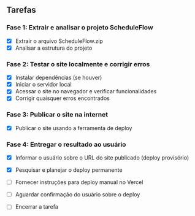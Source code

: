 ## Tarefas

### Fase 1: Extrair e analisar o projeto ScheduleFlow
- [x] Extrair o arquivo ScheduleFlow.zip
- [x] Analisar a estrutura do projeto

### Fase 2: Testar o site localmente e corrigir erros
- [x] Instalar dependências (se houver)
- [x] Iniciar o servidor local
- [x] Acessar o site no navegador e verificar funcionalidades
- [x] Corrigir quaisquer erros encontrados

### Fase 3: Publicar o site na internet
- [x] Publicar o site usando a ferramenta de deploy

### Fase 4: Entregar o resultado ao usuário
- [x] Informar o usuário sobre o URL do site publicado (deploy provisório)
- [x] Pesquisar e planejar o deploy permanente
- [ ] Fornecer instruções para deploy manual no Vercel
- [ ] Aguardar confirmação do usuário sobre o deploy
- [ ] Encerrar a tarefa

